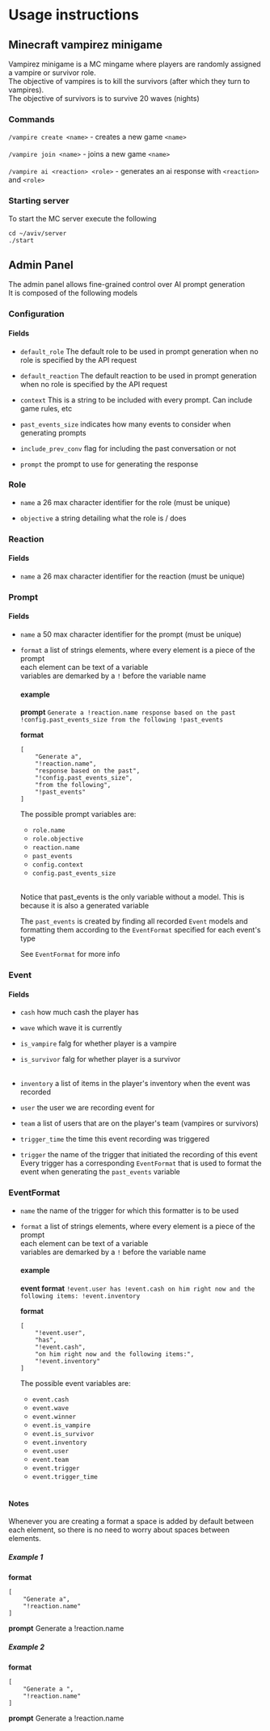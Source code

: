 # Usage instructions
## Minecraft vampirez minigame
Vampirez minigame is a MC mingame where players are randomly assigned a vampire or survivor role.<br>
The objective of vampires is to kill the survivors (after which they turn to vampires).<br>
The objective of survivors is to survive 20 waves (nights)<br>

### Commands 
`/vampire create <name>` - creates a new game `<name>`<br><br>
`/vampire join <name>` - joins a new game `<name>`<br><br>
`/vampire ai <reaction> <role>` - generates an ai response with `<reaction>` and `<role>` <br>

### Starting server 
To start the MC server execute the following 
````
cd ~/aviv/server 
./start
````

## Admin Panel 
The admin panel allows fine-grained control over AI prompt generation
<br>It is composed of the following models 

### Configuration
#### Fields
- `default_role`
    The default role to be used in prompt generation when no role is specified by the API request<br>

- `default_reaction`
    The default reaction to be used in prompt generation when no role is specified by the API request<br>

- `context`
    This is a string to be included with every prompt. Can include game rules, etc<br>

- `past_events_size`
    indicates how many events to consider when generating prompts<br>

- `include_prev_conv`
    flag for including the past conversation or not<br>

- `prompt`
    the prompt to use for generating the response<br>

### Role
- `name`
    a 26 max character identifier for the role (must be unique)<br>

- `objective`
    a string detailing what the role is / does<br>

### Reaction
#### Fields
- `name`
    a 26 max character identifier for the reaction (must be unique)<br>

### Prompt
#### Fields
- `name`
    a 50 max character identifier for the prompt (must be unique)<br>

- `format`
    a list of strings elements, where every element is a piece of the prompt<br>
    each element can be text of a variable<br>
    variables are demarked by a `!` before the variable name<br>
    #### example 
    **prompt** `Generate a !reaction.name response based on the past !config.past_events_size from the following !past_events`<br>
    
    **format** 
    ````
    [
        "Generate a",
        "!reaction.name",
        "response based on the past",
        "!config.past_events_size",
        "from the following",
        "!past_events"
    ]
    ````

    The possible prompt variables are:
    - `role.name`
    - `role.objective`
    - `reaction.name`
    - `past_events`
    - `config.context`
    - `config.past_events_size`
    <br><br>

    Notice that past_events is the only variable without a model. This is because it is also a generated variable<br>

    The `past_events` is created by finding all recorded `Event` models and formatting them according to the `EventFormat` specified for each event's type<br>
   
    See `EventFormat` for more info<br>

### Event
#### Fields
- `cash`
    how much cash the player has<br>

- `wave`
    which wave it is currently<br>

- `is_vampire`
    falg for whether player is a vampire<br>

- `is_survivor`
    falg for whether player is a survivor<br><br>

- `inventory`
    a list of items in the player's inventory when the event was recorded<br>

- `user`
    the user we are recording event for<br>

- `team`
    a list of users that are on the player's team (vampires or survivors)<br>

- `trigger_time`
    the time this event recording was triggered<br>

- `trigger`
    the name of the trigger that initiated the recording of this event<br>
    Every trigger has a corresponding `EventFormat` that is used to format the event when generating the `past_events` variable

### EventFormat
- `name`
    the name of the trigger for which this formatter is to be used<br>

- `format`
    a list of strings elements, where every element is a piece of the prompt<br>
    each element can be text of a variable<br>
    variables are demarked by a `!` before the variable name<br>
    #### example 
    **event format** `!event.user has !event.cash on him right now and the following items: !event.inventory`<br>
    
    **format** 
    ````
    [
        "!event.user",
        "has",
        "!event.cash",
        "on him right now and the following items:",
        "!event.inventory"
    ]
    ````

    The possible event variables are:
    - `event.cash`
    - `event.wave`
    - `event.winner`
    - `event.is_vampire`
    - `event.is_survivor`
    - `event.inventory`
    - `event.user`
    - `event.team`
    - `event.trigger`
    - `event.trigger_time`
    <br><br>

#### Notes
Whenever you are creating a format a space is added by default between each element, so there is no need to worry about spaces between elements.<br>
##### Example 1
**format**
````
[
    "Generate a",
    "!reaction.name"
]
````

**prompt** Generate a !reaction.name

##### Example 2
**format**
````
[
    "Generate a ",
    "!reaction.name"
]
````

**prompt** Generate a  !reaction.name
